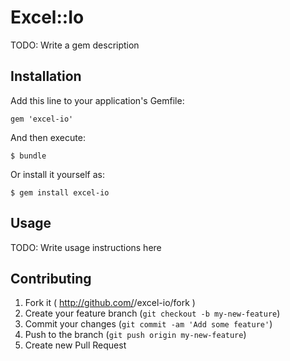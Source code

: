 # Excel::Io

TODO: Write a gem description

## Installation

Add this line to your application's Gemfile:

    gem 'excel-io'

And then execute:

    $ bundle

Or install it yourself as:

    $ gem install excel-io

## Usage

TODO: Write usage instructions here

## Contributing

1. Fork it ( http://github.com/<my-github-username>/excel-io/fork )
2. Create your feature branch (`git checkout -b my-new-feature`)
3. Commit your changes (`git commit -am 'Add some feature'`)
4. Push to the branch (`git push origin my-new-feature`)
5. Create new Pull Request
